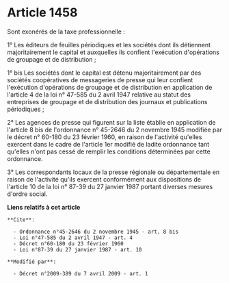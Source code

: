 # Article 1458

Sont exonérés de la taxe professionnelle : 

1° Les éditeurs de feuilles périodiques et les sociétés dont ils détiennent majoritairement le capital et auxquelles ils
confient l'exécution d'opérations de groupage et de distribution ; 

1° bis Les sociétés dont le capital est détenu majoritairement par des sociétés coopératives de messageries de presse qui
leur confient l'exécution d'opérations de groupage et de distribution en application de l'article 4 de la loi n° 47-585 du 2
avril 1947 relative au statut des entreprises de groupage et de distribution des journaux et publications périodiques ; 

2° Les agences de presse qui figurent sur la liste établie en application de l'article 8 bis de l'ordonnance n° 45-2646 du 2
novembre 1945 modifiée par le décret n° 60-180 du 23 février 1960, en raison de l'activité qu'elles exercent dans le cadre de
l'article 1er modifié de ladite ordonnance tant qu'elles n'ont pas cessé de remplir les conditions déterminées par cette
ordonnance. 

3° Les correspondants locaux de la presse régionale ou départementale en raison de l'activité qu'ils exercent conformément
aux dispositions de l'article 10 de la loi n° 87-39 du 27 janvier 1987 portant diverses mesures d'ordre social.

**Liens relatifs à cet article**

	**Cite**:

	  - Ordonnance n°45-2646 du 2 novembre 1945 - art. 8 bis
	  - Loi n°47-585 du 2 avril 1947 - art. 4
	  - Décret n°60-180 du 23 février 1960
	  - Loi n°87-39 du 27 janvier 1987 - art. 10

	**Modifié par**:

	  - Décret n°2009-389 du 7 avril 2009 - art. 1
